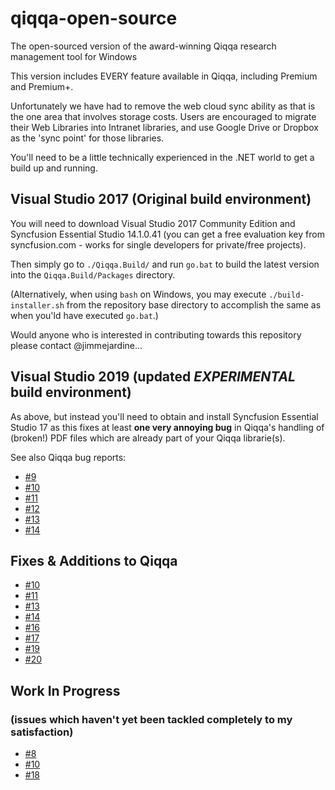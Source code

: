 # qiqqa-open-source

The open-sourced version of the award-winning Qiqqa research management tool for Windows

This version includes EVERY feature available in Qiqqa, including Premium and Premium+.

Unfortunately we have had to remove the web cloud sync ability as that is the one area that involves storage costs.  Users are encouraged to migrate their Web Libraries into Intranet libraries, and use Google Drive or Dropbox as the 'sync point' for those libraries.

You'll need to be a little technically experienced in the .NET world to get a build up and running.


## Visual Studio 2017 (Original build environment)

You will need to download Visual Studio 2017 Community Edition and Syncfusion Essential Studio 14.1.0.41 (you can get a free evaluation key from syncfusion.com - works for single developers for private/free projects).
  
Then simply go to `./Qiqqa.Build/` and run `go.bat` to build the latest version into the `Qiqqa.Build/Packages` directory.

(Alternatively, when using `bash` on Windows, you may execute `./build-installer.sh` from the repository base directory to accomplish the same as when you'ld have executed `go.bat`.)


Would anyone who is interested in contributing towards this repository please contact @jimmejardine...


## Visual Studio 2019 (updated *EXPERIMENTAL* build environment)

As above, but instead you'll need to obtain and install Syncfusion Essential Studio 17 as this fixes at least **one very annoying bug** in Qiqqa's handling of (broken!) PDF files which are already part of your Qiqqa librarie(s).

See also Qiqqa bug reports:

- [#9](https://github.com/jimmejardine/qiqqa-open-source/issues/9)
- [#10](https://github.com/jimmejardine/qiqqa-open-source/issues/10)
- [#11](https://github.com/jimmejardine/qiqqa-open-source/issues/11)
- [#12](https://github.com/jimmejardine/qiqqa-open-source/issues/12)
- [#13](https://github.com/jimmejardine/qiqqa-open-source/issues/13)
- [#14](https://github.com/jimmejardine/qiqqa-open-source/issues/14)



## Fixes & Additions to Qiqqa

- [#10](https://github.com/jimmejardine/qiqqa-open-source/issues/10)
- [#11](https://github.com/jimmejardine/qiqqa-open-source/issues/11)
- [#13](https://github.com/jimmejardine/qiqqa-open-source/issues/13)
- [#14](https://github.com/jimmejardine/qiqqa-open-source/issues/14)
- [#16](https://github.com/jimmejardine/qiqqa-open-source/issues/16)
- [#17](https://github.com/jimmejardine/qiqqa-open-source/issues/17)
- [#19](https://github.com/jimmejardine/qiqqa-open-source/issues/19)
- [#20](https://github.com/jimmejardine/qiqqa-open-source/issues/20)



## Work In Progress 
### (issues which haven't yet been tackled completely to my satisfaction)

- [#8](https://github.com/jimmejardine/qiqqa-open-source/issues/8)
- [#10](https://github.com/jimmejardine/qiqqa-open-source/issues/10)
- [#18](https://github.com/jimmejardine/qiqqa-open-source/issues/18)
